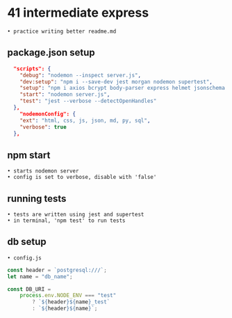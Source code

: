 # 41 intermediate express

    • practice writing better readme.md

## package.json setup

```json
  "scripts": {
    "debug": "nodemon --inspect server.js",
    "dev:setup": "npm i --save-dev jest morgan nodemon supertest",
    "setup": "npm i axios bcrypt body-parser express helmet jsonschema jsonwebtoken nunjucks pg validator",
    "start": "nodemon server.js",
    "test": "jest --verbose --detectOpenHandles"
  },
    "nodemonConfig": {
    "ext": "html, css, js, json, md, py, sql",
    "verbose": true
  },
```

## npm start

    • starts nodemon server
    • config is set to verbose, disable with 'false'

## running tests

    • tests are written using jest and supertest
    • in terminal, 'npm test' to run tests

## db setup

    • config.js

```js
const header = `postgresql:///`;
let name = "db_name";

const DB_URI =
	process.env.NODE_ENV === "test"
		? `${header}${name}_test`
		: `${header}${name}`;
```

